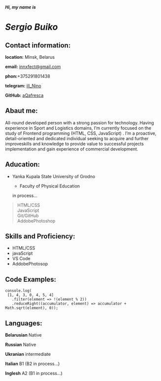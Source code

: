 **_Hi, my name is_**

# ***Sergio Buiko***


## Contact information:
**location:** Minsk, Belarus

**email:** [innxfect@gmail.com]()

**phon:**+375291801438

**telegram:** [ill_Nino]()

**GitHub:** [aQafresca](https://github.com/aqafresca)

## Abaut me:
All-round developed person with a strong passion for technology. Having experience in Sport and
Logistics domains, I’m currently focused on the study of Frontend programming (HTML, CSS, JavaScript) . I’m a proactive, detail-oriented and dedicated individual seeking to acquire and further improveskills and knowledge to provide value to successful projects implementation and gain experience of
commercial development.

## Aducation:

- Yanka Kupala State University of Grodno
    - Faculty of Physical Education



     in process...
> HTML/CSS  
>JavaScript   
>Git/GitHub   
>AddobePhotoshop

## Skills and Proficiency:
- HTML/CSS
- javaScript
- VS Code
- AddobePhotosop



## Code Examples:
``` 
console.log(
 [1, 4, 3, 0, 4, 5, 4]
   .filter(element => !(element % 2))
   .reduceRight((accumulator, element) => accumulator + Math.sqrt(element), 0));
   ```

## Languages:

 **Belarusian** Native 

**Russian** Native

**Ukranian** intermediate

**Italian** B1 (B2 in process…)

**Inglesh** A2 (B1 in process…)

